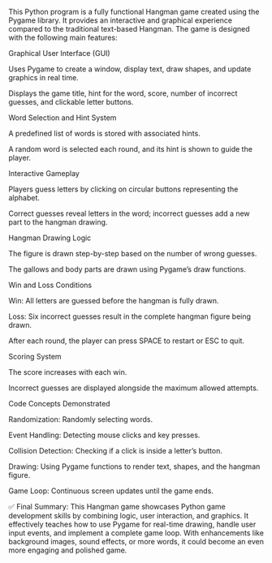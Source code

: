 This Python program is a fully functional Hangman game created using the Pygame library. It provides an interactive and graphical experience compared to the traditional text-based Hangman. The game is designed with the following main features:

Graphical User Interface (GUI)

Uses Pygame to create a window, display text, draw shapes, and update graphics in real time.

Displays the game title, hint for the word, score, number of incorrect guesses, and clickable letter buttons.

Word Selection and Hint System

A predefined list of words is stored with associated hints.

A random word is selected each round, and its hint is shown to guide the player.

Interactive Gameplay

Players guess letters by clicking on circular buttons representing the alphabet.

Correct guesses reveal letters in the word; incorrect guesses add a new part to the hangman drawing.

Hangman Drawing Logic

The figure is drawn step-by-step based on the number of wrong guesses.

The gallows and body parts are drawn using Pygame’s draw functions.

Win and Loss Conditions

Win: All letters are guessed before the hangman is fully drawn.

Loss: Six incorrect guesses result in the complete hangman figure being drawn.

After each round, the player can press SPACE to restart or ESC to quit.

Scoring System

The score increases with each win.

Incorrect guesses are displayed alongside the maximum allowed attempts.

Code Concepts Demonstrated

Randomization: Randomly selecting words.

Event Handling: Detecting mouse clicks and key presses.

Collision Detection: Checking if a click is inside a letter’s button.

Drawing: Using Pygame functions to render text, shapes, and the hangman figure.

Game Loop: Continuous screen updates until the game ends.

✅ Final Summary:
This Hangman game showcases Python game development skills by combining logic, user interaction, and graphics. It effectively teaches how to use Pygame for real-time drawing, handle user input events, and implement a complete game loop. With enhancements like background images, sound effects, or more words, it could become an even more engaging and polished game.


